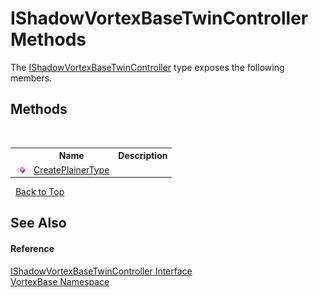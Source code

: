 # IShadowVortexBaseTwinController Methods
 

The <a href="T_VortexBase_IShadowVortexBaseTwinController.md">IShadowVortexBaseTwinController</a> type exposes the following members.


## Methods
&nbsp;<table><tr><th></th><th>Name</th><th>Description</th></tr><tr><td>![Public method](media/pubmethod.gif "Public method")</td><td><a href="M_VortexBase_IShadowVortexBaseTwinController_CreatePlainerType.md">CreatePlainerType</a></td><td /></tr></table>&nbsp;
<a href="#ishadowvortexbasetwincontroller-methods">Back to Top</a>

## See Also


#### Reference
<a href="T_VortexBase_IShadowVortexBaseTwinController.md">IShadowVortexBaseTwinController Interface</a><br /><a href="N_VortexBase.md">VortexBase Namespace</a><br />
